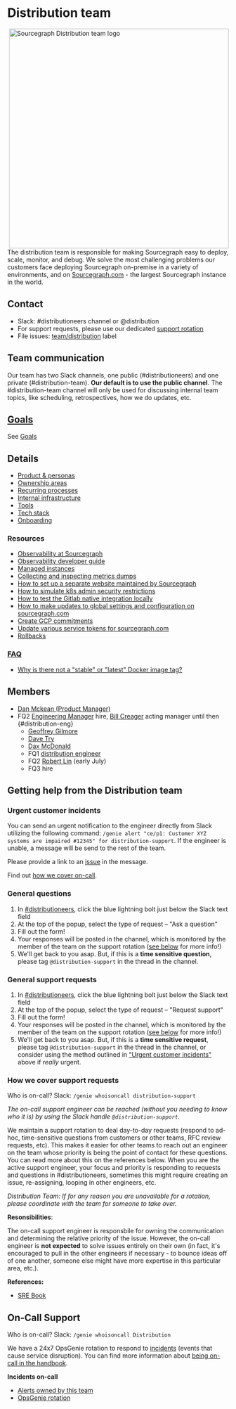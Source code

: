# Distribution team

<img align="right" src="https://user-images.githubusercontent.com/3173176/92966535-955f2380-f42c-11ea-8723-2aa60c55b2db.png" height="500px" alt="Sourcegraph Distribution team logo"></img>

The distribution team is responsible for making Sourcegraph easy to deploy, scale, monitor, and debug. We solve the most challenging problems our customers face deploying Sourcegraph on-premise in a variety of environments, and on [Sourcegraph.com](https://sourcegraph.com/search) - the largest Sourcegraph instance in the world.

## Contact

- Slack: #distributioneers channel or @distribution
- For support requests, please use our dedicated [support rotation](#support-rotation)
- File issues: [team/distribution](https://github.com/sourcegraph/sourcegraph/issues/new?labels=team/distribution) label

## Team communication

Our team has two Slack channels, one public (#distributioneers) and one private (#distribution-team). **Our default is to use the public channel**. The #distribution-team channel will only be used for discussing internal team topics, like scheduling, retrospectives, how we do updates, etc.

## [Goals](goals.md)

See [Goals](goals.md)

## Details

- [Product & personas](product.md)
- [Ownership areas](ownership_areas.md)
- [Recurring processes](recurring_processes.md)
- [Internal infrastructure](internal_infrastructure.md)
- [Tools](tools/index.md)
- [Tech stack](tech_stack.md)
- [Onboarding](onboarding.md)

### Resources

- [Observability at Sourcegraph](../observability/index.md)
- [Observability developer guide](https://docs.sourcegraph.com/dev/background-information/observability)
- [Managed instances](managed/index.md)
- [Collecting and inspecting metrics dumps](metrics_dumps.md)
- [How to set up a separate website maintained by Sourcegraph](separate_website.md)
- [How to simulate k8s admin security restrictions](k8s_admin_custom_policy.md)
- [How to test the Gitlab native integration locally](gitlab_native_local.md)
- [How to make updates to global settings and configuration on sourcegraph.com](update_sourcegraph_website.md)
- [Create GCP commitments](gcp.md#committed-use-discounts)
- [Update various service tokens for sourcegraph.com](tokens.md)
- [Rollbacks](rollbacks.md)

### [FAQ](faq.md)

- [Why is there not a "stable" or "latest" Docker image tag?](faq.md#why-is-there-not-a-stable-or-latest-docker-image-tag)

## Members

- [Dan Mckean (Product Manager)](../../company/team/index.md#dan-mckean-he-him)
- FQ2 [Engineering Manager](../roles.md#engineering-manager) hire, [Bill Creager](../../company/team/index.md#bill-creager) acting manager until then {#distribution-eng}
  - [Geoffrey Gilmore](../../company/team/index.md#geoffrey-gilmore)
  - [Dave Try](../../company/team/index.md#dave-try)
  - [Dax McDonald](../../company/team/index.md#dax-mcdonald-he-him)
  - FQ1 [distribution engineer](https://boards.greenhouse.io/sourcegraph91/jobs/4003908004)
  - FQ2 [Robert Lin](../../company/team/index.md#robert-lin) (early July)
  - FQ3 hire

## Getting help from the Distribution team

### Urgent customer incidents

You can send an urgent notification to the engineer directly from Slack utilizing the following command: `/genie alert "ce/p1: Customer XYZ systems are impaired #12345" for distribution-support`.
If the engineer is unable, a message will be send to the rest of the team.

Please provide a link to an [issue](https://about.sourcegraph.com/handbook/ce/customer_issues) in the message.

Find out [how we cover on-call](#on-call-Support).

### General questions

  1. In [#distributioneers](https://sourcegraph.slack.com/archives/CJX299FGE), click the blue lightning bolt just below the Slack text field
  2. At the top of the popup, select the type of request – "Ask a question"
  3. Fill out the form!
  4. Your responses will be posted in the channel, which is monitored by the member of the team on the support rotation ([see below](#how-we-cover-support-requests) for more info!)
  5. We'll get back to you asap. But, if this is a **time sensitive question**, please tag `@distribution-support` in the thread in the channel.

### General support requests

  1. In [#distributioneers](https://sourcegraph.slack.com/archives/CJX299FGE), click the blue lightning bolt just below the Slack text field
  2. At the top of the popup, select the type of request – "Request support"
  3. Fill out the form!
  4. Your responses will be posted in the channel, which is monitored by the member of the team on the support rotation ([see below](#how-we-cover-support-requests) for more info!)
  5. We'll get back to you asap. But, if this is a **time sensitive request**, please tag `@distribution-support` in the thread in the channel, or consider using the method outlined in ["Urgent customer incidents"](#urgent-customer-incidents) above if _really_ urgent.

### How we cover support requests

Who is on-call? Slack: `/genie whoisoncall distribution-support`

_The on-call support engineer can be reached (without you needing to know who it is) by using the Slack handle `@distribution-support`._

We maintain a support rotation to deal day-to-day requests (respond to ad-hoc, time-sensitive questions from customers or other teams, RFC review requests, etc). This makes it easier for other teams to reach out an engineer on the team whose priority is being the point of contact for these questions. You can read more about this on the references below.
When you are the active support engineer, your focus and priority is responding to requests and questions in #distributioneers, sometimes this might require creating an issue, re-assigning, looping in other engineers, etc.

_Distribution Team: If for any reason you are unavailable for a rotation, please coordinate with the team for someone to take over._

**Resonsibilities**:

The on-call support engineer is responsbile for owning the communication and determining the relative priority of the issue. However, the on-call engineer is **not expected** to solve issues entirely on their own (in fact, it's encouraged to pull in the other engineers if necessary - to bounce ideas off of one another, someone else might have more expertise in this particular area, etc.).

**References:**

- [SRE Book](https://sre.google/sre-book/dealing-with-interrupts/)

## On-Call Support

Who is on-call? Slack: `/genie whoisoncall Distribution`

We have a 24x7 OpsGenie rotation to respond to [incidents](../incidents/index.md) (events that cause service disruption). You can find more information about [being on-call in the handbook](../incidents/on_call.md).

**Incidents on-call**

- [Alerts owned by this team](https://sourcegraph.com/search?q=repo:%5Egithub.com/sourcegraph/sourcegraph%24+file:monitoring/.*+%7B:%5B_%5D%2C+Owner:+monitoring.ObservableOwnerDistribution%2C+:%5B_%5D%7D+OR+%28:%5B_%5D%2C+monitoring.ObservableOwnerDistribution%29+count:1000&patternType=structural)
- [OpsGenie rotation](https://sourcegraph.app.opsgenie.com/teams/dashboard/aa59eba4-9b34-45ea-9515-c4dab4cbdac9/main)
